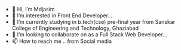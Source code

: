 - 👋 Hi, I’m Mdjasim
- 👀 I’m interested in Front End Developer...
- 🌱 I’m currently studying in b.tech(cse) pre-final year from Sanskar College of Engineering and Technology, Ghaziabad
- 💞️ I’m looking to collaborate on as a Full Stack Web Developer...
- 📫 How to reach me .. from Social media

<!---
Mdjasim123/Mdjasim123 is a ✨ special ✨ repository because its `README.md` (this file) appears on your GitHub profile.
You can click the Preview link to take a look at your changes.
--->
